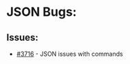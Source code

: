 # JSON Bugs:
## Issues:
- [#3716][3716] - JSON issues with commands

[3716]:https://github.com/Significant-Gravitas/Auto-GPT/issues/3716